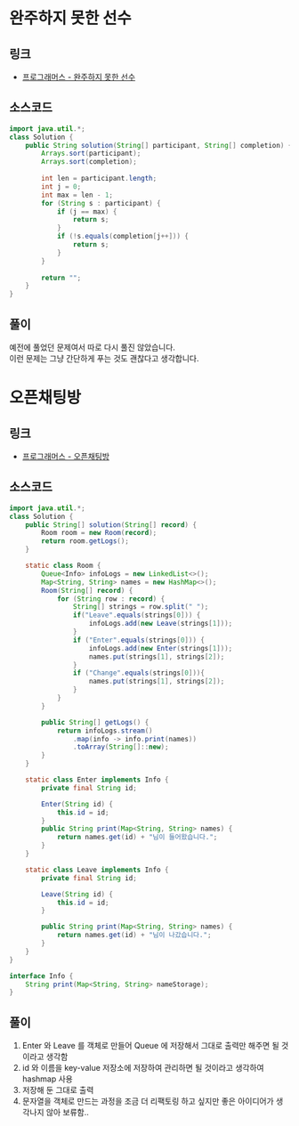 # 완주하지 못한 선수

## 링크
+ [프로그래머스 - 완주하지 못한 선수](https://programmers.co.kr/learn/courses/30/lessons/42576)

## 소스코드
```java
import java.util.*;
class Solution {
    public String solution(String[] participant, String[] completion) {
        Arrays.sort(participant);
        Arrays.sort(completion);
        
        int len = participant.length;
        int j = 0;
        int max = len - 1;
        for (String s : participant) {
            if (j == max) {
                return s;
            }
            if (!s.equals(completion[j++])) {
                return s;
            }
        }
               
        return "";
    }
}
```

## 풀이
예전에 풀었던 문제여서 따로 다시 풀진 않았습니다.  
이런 문제는 그냥 간단하게 푸는 것도 괜찮다고 생각합니다.

# 오픈채팅방

## 링크
+ [프로그래머스 - 오픈채팅방](https://programmers.co.kr/learn/courses/30/lessons/42888)

## 소스코드
```java
import java.util.*;
class Solution {
    public String[] solution(String[] record) {
        Room room = new Room(record);
        return room.getLogs();
    }

    static class Room {
        Queue<Info> infoLogs = new LinkedList<>();
        Map<String, String> names = new HashMap<>();
        Room(String[] record) {
            for (String row : record) {
                String[] strings = row.split(" ");
                if("Leave".equals(strings[0])) {
                    infoLogs.add(new Leave(strings[1]));
                }
                if ("Enter".equals(strings[0])) {
                    infoLogs.add(new Enter(strings[1]));
                    names.put(strings[1], strings[2]);
                }
                if ("Change".equals(strings[0])){
                    names.put(strings[1], strings[2]);
                }
            }
        }

        public String[] getLogs() {
            return infoLogs.stream()
                .map(info -> info.print(names))
                .toArray(String[]::new);
        }
    }

    static class Enter implements Info {
        private final String id;

        Enter(String id) {
            this.id = id;
        }
        public String print(Map<String, String> names) {
            return names.get(id) + "님이 들어왔습니다.";
        }
    }

    static class Leave implements Info {
        private final String id;

        Leave(String id) {
            this.id = id;
        }

        public String print(Map<String, String> names) {
            return names.get(id) + "님이 나갔습니다.";
        }
    }
}

interface Info {
    String print(Map<String, String> nameStorage);
}
```

## 풀이
1. Enter 와 Leave 를 객체로 만들어 Queue 에 저장해서 그대로 출력만 해주면 될 것이라고 생각함
2. id 와 이름을 key-value 저장소에 저장하여 관리하면 될 것이라고 생각하여 hashmap 사용
3. 저장해 둔 그대로 출력
4. 문자열을 객체로 만드는 과정을 조금 더 리팩토링 하고 싶지만 좋은 아이디어가 생각나지 않아 보류함..